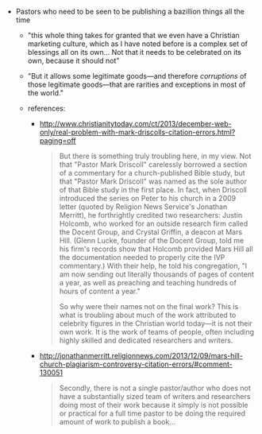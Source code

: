 - Pastors who need to be seen to be publishing a bazillion things all the time
    * "this whole thing  takes for granted that we even have a Christian
      marketing culture, which as I have noted before is a complex set of
      blessings all on its own... Not that it needs to be celebrated on its own,
      because it should not"

    * "But it allows some legitimate goods—and therefore *corruptions* of those
      legitimate goods—that are rarities and exceptions in most of the world."
    
    * references:

        + <http://www.christianitytoday.com/ct/2013/december-web-only/real-problem-with-mark-driscolls-citation-errors.html?paging=off>

            > But there is something truly troubling here, in my view. Not that
            > "Pastor Mark Driscoll" carelessly borrowed a section of a
            > commentary for a church-published Bible study, but that "Pastor
            > Mark Driscoll" was named as the sole author of that Bible study in
            > the first place. In fact, when Driscoll introduced the series on
            > Peter to his church in a 2009 letter (quoted by Religion News
            > Service's Jonathan Merritt), he forthrightly credited two
            > researchers: Justin Holcomb, who worked for an outside research
            > firm called the Docent Group, and Crystal Griffin, a deacon at
            > Mars Hill. (Glenn Lucke, founder of the Docent Group, told me his
            > firm's records show that Holcomb provided Mars Hill all the
            > documentation needed to properly cite the IVP commentary.) With
            > their help, he told his congregation, "I am now sending out
            > literally thousands of pages of content a year, as well as
            > preaching and teaching hundreds of hours of content a year."
            >
            > So why were their names not on the final work? This is what is
            > troubling about much of the work attributed to celebrity figures
            > in the Christian world today—it is not their own work. It is the
            > work of teams of people, often including highly skilled and
            > dedicated researchers and writers.

        + <http://jonathanmerritt.religionnews.com/2013/12/09/mars-hill-church-plagiarism-controversy-citation-errors/#comment-130051>
            
            > Secondly, there is not a single pastor/author who does not have a
            > substantially sized team of writers and researchers doing most of
            > their work because it simply is not possible or practical for a
            > full time pastor to be doing the required amount of work to
            > publish a book...
